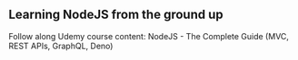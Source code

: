 ## Learning NodeJS from the ground up
Follow along Udemy course content: NodeJS - The Complete Guide (MVC, REST APIs, GraphQL, Deno)
